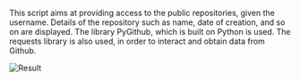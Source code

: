 This script aims at providing access to the public repositories, given the username.
Details of the repository such as name, date of creation, and so on are displayed.
The library PyGithub, which is built on Python is used.
The requests library is also used, in order to interact and obtain data from Github.

![Result](https://i.imgur.com/l38Zw5S.jpg)
